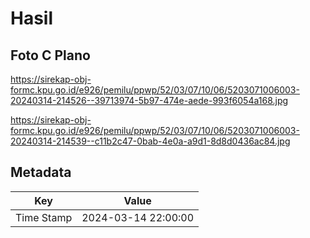 # Hasil

## Foto C Plano

https://sirekap-obj-formc.kpu.go.id/e926/pemilu/ppwp/52/03/07/10/06/5203071006003-20240314-214526--39713974-5b97-474e-aede-993f6054a168.jpg

https://sirekap-obj-formc.kpu.go.id/e926/pemilu/ppwp/52/03/07/10/06/5203071006003-20240314-214539--c11b2c47-0bab-4e0a-a9d1-8d8d0436ac84.jpg


## Metadata

| Key        | Value               |
| ---------- | ------------------- |
| Time Stamp | 2024-03-14 22:00:00 |



